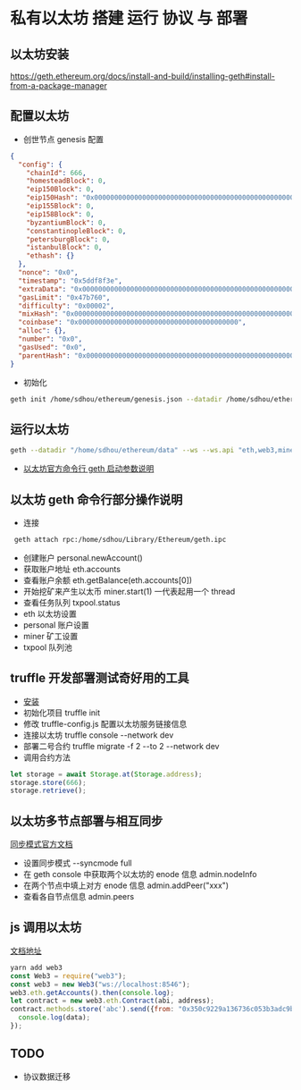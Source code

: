 # 私有以太坊 搭建 运行 协议 与 部署

## 以太坊安装

https://geth.ethereum.org/docs/install-and-build/installing-geth#install-from-a-package-manager

## 配置以太坊

- 创世节点 genesis 配置

```json
{
  "config": {
    "chainId": 666,
    "homesteadBlock": 0,
    "eip150Block": 0,
    "eip150Hash": "0x0000000000000000000000000000000000000000000000000000000000000000",
    "eip155Block": 0,
    "eip158Block": 0,
    "byzantiumBlock": 0,
    "constantinopleBlock": 0,
    "petersburgBlock": 0,
    "istanbulBlock": 0,
    "ethash": {}
  },
  "nonce": "0x0",
  "timestamp": "0x5ddf8f3e",
  "extraData": "0x0000000000000000000000000000000000000000000000000000000000000000",
  "gasLimit": "0x47b760",
  "difficulty": "0x00002",
  "mixHash": "0x0000000000000000000000000000000000000000000000000000000000000000",
  "coinbase": "0x0000000000000000000000000000000000000000",
  "alloc": {},
  "number": "0x0",
  "gasUsed": "0x0",
  "parentHash": "0x0000000000000000000000000000000000000000000000000000000000000000"
}
```

- 初始化

```bash
geth init /home/sdhou/ethereum/genesis.json --datadir /home/sdhou/ethereum/data
```

## 运行以太坊

```bash
geth --datadir "/home/sdhou/ethereum/data" --ws --ws.api "eth,web3,miner,admin,personal,net,txpool" --ws.origins "*" --nodiscover --networkid 15 --allow-insecure-unlock --ipcpath ~/Library/Ethereum/geth.ipc --http --http.port 3334 --unlock 0x350c9229a136736c053b3adc9b6d50a522e9dda4 --password pwd --mine --miner.threads 1 --syncmode full
```

- [以太坊官方命令行 geth 启动参数说明](https://geth.ethereum.org/docs/interface/command-line-options)

## 以太坊 geth 命令行部分操作说明

- 连接

```bash
 geth attach rpc:/home/sdhou/Library/Ethereum/geth.ipc
```

- 创建账户 personal.newAccount()
- 获取账户地址 eth.accounts
- 查看账户余额 eth.getBalance(eth.accounts[0])
- 开始挖矿来产生以太币 miner.start(1) 一代表起用一个 thread
- 查看任务队列 txpool.status
- eth 以太坊设置
- personal 账户设置
- miner 矿工设置
- txpool 队列池

## truffle 开发部署测试奇好用的工具

- [安装](https://trufflesuite.com/docs/truffle/getting-started/installation/)
- 初始化项目 truffle init
- 修改 truffle-config.js 配置以太坊服务链接信息
- 连接以太坊 truffle console --network dev
- 部署二号合约 truffle migrate -f 2 --to 2 --network dev
- 调用合约方法

```js
let storage = await Storage.at(Storage.address);
storage.store(666);
storage.retrieve();
```

## 以太坊多节点部署与相互同步

[同步模式官方文档](https://ethereum.org/en/developers/docs/nodes-and-clients/#sync-modes)

- 设置同步模式 --syncmode full
- 在 geth console 中获取两个以太坊的 enode 信息 admin.nodeInfo
- 在两个节点中填上对方 enode 信息 admin.addPeer("xxx")
- 查看各自节点信息 admin.peers

## js 调用以太坊

[文档地址](https://learnblockchain.cn/docs/web3.js/index.html)

```js
yarn add web3
const Web3 = require("web3");
const web3 = new Web3("ws://localhost:8546");
web3.eth.getAccounts().then(console.log);
let contract = new web3.eth.Contract(abi, address);
contract.methods.store('abc').send({from: "0x350c9229a136736c053b3adc9b6d50a522e9dda4"}).then(function(data){
  console.log(data);
});
```

## TODO

- 协议数据迁移
